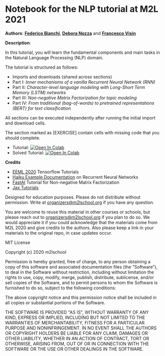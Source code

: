 # Notebook for the NLP tutorial at M2L 2021

**Authors**: **[Federico Bianchi](https://federicobianchi.io)**, **[Debora Nozza](https://dnozza.github.io/)** and **[Francesco Visin](https://scholar.google.it/citations?user=kaAnZw0AAAAJ)**

**Description**:

In this tutorial, you will learn the fundamental components and main tasks in the Natural Language Processing (NLP) domain.

The tutorial is structured as follows:

* Imports and downloads (shared across sections)
* Part I: *Inner mechanisms of a vanilla Recurrent Neural Network (RNN)*
* Part II: *Character-level language modeling with Long-Short Term Memory (LSTM) networks*
* Part III: *Non-negative Matrix Factorization for topic modeling*
* Part IV: *From traditional (bag-of-words) to pretrained representations (BERT) for text classification*


All sections can be executed independently after running the initial import and download cells.

The section marked as \[EXERCISE\] contain cells with missing code that you should complete.

+ Tutorial: [![Open In Colab](https://colab.research.google.com/assets/colab-badge.svg)](https://colab.research.google.com/github/m2lschool/tutorials2021/blob/main/2_nlp/NLP_tutorial.ipynb)
+ Solved Tutorial: [![Open In Colab](https://colab.research.google.com/assets/colab-badge.svg)](https://colab.research.google.com/github/m2lschool/tutorials2021/blob/main/2_nlp/NLP_tutorial_solutions.ipynb)

**Credits**

+ [EEML 2020](https://github.com/eemlcommunity/PracticalSessions2020/) Tensorflow Tutorials
+ [Haiku Example Documentation](https://github.com/deepmind/dm-haiku/blob/master/examples/rnn/train.py) on Recurrent Neural Networks
+ [FastAI](https://nbviewer.jupyter.org/github/fastai/numerical-linear-algebra/blob/master/nbs/2.%20Topic%20Modeling%20with%20NMF%20and%20SVD.ipynb) Tutorial for Non-negative Matrix Factorization
+ [Jax Tutorials](https://github.com/google/jax/blob/master/docs/notebooks/neural_network_with_tfds_data.ipynb)

Designed for education purposes. Please do not distribute without permission. Write at organizers@m2lschool.org if you have any question.

You are welcome to reuse this material in other courses or schools, but please reach out to organizers@m2lschool.org if you plan to do so. We would appreciate it if you could acknowledge that the materials come from M2L 2020 and give credits to the authors. Also please keep a link in your materials to the original repo, in case updates occur.

MIT License

Copyright (c) 2020 m2lschool

Permission is hereby granted, free of charge, to any person obtaining a copy
of this software and associated documentation files (the "Software"), to deal
in the Software without restriction, including without limitation the rights
to use, copy, modify, merge, publish, distribute, sublicense, and/or sell
copies of the Software, and to permit persons to whom the Software is
furnished to do so, subject to the following conditions:

The above copyright notice and this permission notice shall be included in all
copies or substantial portions of the Software.

THE SOFTWARE IS PROVIDED "AS IS", WITHOUT WARRANTY OF ANY KIND, EXPRESS OR
IMPLIED, INCLUDING BUT NOT LIMITED TO THE WARRANTIES OF MERCHANTABILITY,
FITNESS FOR A PARTICULAR PURPOSE AND NONINFRINGEMENT. IN NO EVENT SHALL THE
AUTHORS OR COPYRIGHT HOLDERS BE LIABLE FOR ANY CLAIM, DAMAGES OR OTHER
LIABILITY, WHETHER IN AN ACTION OF CONTRACT, TORT OR OTHERWISE, ARISING FROM,
OUT OF OR IN CONNECTION WITH THE SOFTWARE OR THE USE OR OTHER DEALINGS IN THE
SOFTWARE.
